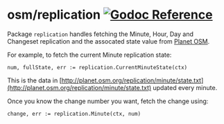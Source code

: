 osm/replication [![Godoc Reference](https://godoc.org/github.com/paulmach/osm/replication?status.svg)](https://godoc.org/github.com/paulmach/osm/replication)
===============

Package `replication` handles fetching the Minute, Hour, Day and Changeset replication
and the assocated state value from [Planet OSM](http://planet.osm.org).

For example, to fetch the current Minute replication state:

	num, fullState, err := replication.CurrentMinuteState(ctx)

This is the data in [http://planet.osm.org/replication/minute/state.txt](http://planet.osm.org/replication/minute/state.txt)
updated every minute.

Once you know the change number you want, fetch the change using:

	change, err := replication.Minute(ctx, num)
